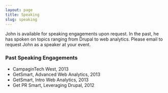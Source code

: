 ```yaml
---
layout: page
title: Speaking
slug: speaking
---
```


John is available for speaking engagements upon request. In the past, he has spoken on topics ranging from Drupal to web analytics. Please email to request John as a speaker at your event.

### Past Speaking Engagements

* CampaginTech West, 2013
* GetSmart, Advanced Web Analytics, 2013
* GetSmart, Intro Web Analytics, 2013
* Get PR Smart, Leveraging Drupal, 2012